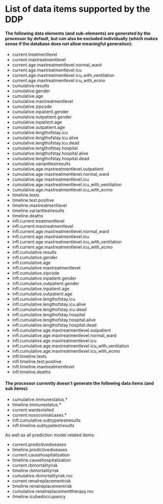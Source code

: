 # List of data items supported by the DDP

#### The following data elements (and sub-elements) are generated by the processor by default, but can also be excluded individually (which makes sense if the database does not allow meaningful generation):

- current.treatmentlevel
- current.maxtreatmentlevel
- current.age.maxtreatmentlevel.normal_ward
- current.age.maxtreatmentlevel.icu
- current.age.maxtreatmentlevel.icu_with_ventilation
- current.age.maxtreatmentlevel.icu_with_ecmo
- cumulative.results
- cumulative.gender
- cumulative.age
- cumulative.maxtreatmentlevel
- cumulative.zipcode
- cumulative.inpatient.gender
- cumulative.outpatient.gender
- cumulative.inpatient.age
- cumulative.outpatient.age
- cumulative.lengthofstay.icu
- cumulative.lengthofstay.icu.alive
- cumulative.lengthofstay.icu.dead
- cumulative.lengthofstay.hospital
- cumulative.lengthofstay.hospital.alive
- cumulative.lengthofstay.hospital.dead
- cumulative.varianttestresults
- cumulative.age.maxtreatmentlevel.outpatient
- cumulative.age.maxtreatmentlevel.normal_ward
- cumulative.age.maxtreatmentlevel.icu
- cumulative.age.maxtreatmentlevel.icu_with_ventilation
- cumulative.age.maxtreatmentlevel.icu_with_ecmo
- timeline.tests
- timeline.test.positive
- timeline.maxtreatmentlevel
- timeline.varianttestresults
- timeline.deaths
- infl.current.treatmentlevel
- infl.current.maxtreatmentlevel
- infl.current.age.maxtreatmentlevel.normal_ward
- infl.current.age.maxtreatmentlevel.icu
- infl.current.age.maxtreatmentlevel.icu_with_ventilation
- infl.current.age.maxtreatmentlevel.icu_with_ecmo
- infl.cumulative.results
- infl.cumulative.gender
- infl.cumulative.age
- infl.cumulative.maxtreatmentlevel
- infl.cumulative.zipcode
- infl.cumulative.inpatient.gender
- infl.cumulative.outpatient.gender
- infl.cumulative.inpatient.age
- infl.cumulative.outpatient.age
- infl.cumulative.lengthofstay.icu
- infl.cumulative.lengthofstay.icu.alive
- infl.cumulative.lengthofstay.icu.dead
- infl.cumulative.lengthofstay.hospital
- infl.cumulative.lengthofstay.hospital.alive
- infl.cumulative.lengthofstay.hospital.dead
- infl.cumulative.age.maxtreatmentlevel.outpatient
- infl.cumulative.age.maxtreatmentlevel.normal_ward
- infl.cumulative.age.maxtreatmentlevel.icu
- infl.cumulative.age.maxtreatmentlevel.icu_with_ventilation
- infl.cumulative.age.maxtreatmentlevel.icu_with_ecmo
- infl.timeline.tests
- infl.timeline.test.positive
- infl.timeline.maxtreatmentlevel
- infl.timeline.deaths

#### The processor currently doesn't generate the following data items (and sub items):

- cumulative.immunestatus.*
- timeline.immunestatus.*
- current.wardsvisited
- current.nosocomialcases.*
- infl.cumulative.subtypetestresults
- infl.timeline.subtypetestresults

As well as all prediction model related items:

- current.predictivediseases
- timeline.predictivediseases
- current.causehospitalization
- timeline.causehospitalization
- current.rbmortalityrisk
- timeline.rbmortalityrisk
- cumulative.rbmortalityrisk.roc
- current.renalreplacementrisk
- timeline.renalreplacementrisk
- cumulative.renalreplacementtherapy.roc
- timeline.icubedoccupancy
